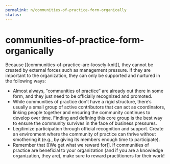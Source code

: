 ```yaml
---
permalink: n/communities-of-practice-form-organically
status: 
---
```

# communities-of-practice-form-organically

Because [[communities-of-practice-are-loosely-knit]], they cannot be created by external forces such as management pressure. If they are important to the organization, they can only be supported and nurtured in the following ways:

- Almost always, “communities of practice” are already out there in some form, and they just need to be officially recognized and promoted.
- While communities of practice don’t have a rigid structure, there’s usually a small group of active contributors that can act as coordinators, linking people together and ensuring the community continues to develop over time. Finding and defining this core group is the best way to ensure the community survives in the face of business pressures.
- Legitimize participation through official recognition and support. Create an environment where the community of practice can thrive without smothering it (e.g., by giving its members enough time to participate).
- Remember that [[We get what we reward for]]. If communities of practice are beneficial to your organization (and if you are a knowledge organization, they are), make sure to reward practitioners for their work!
